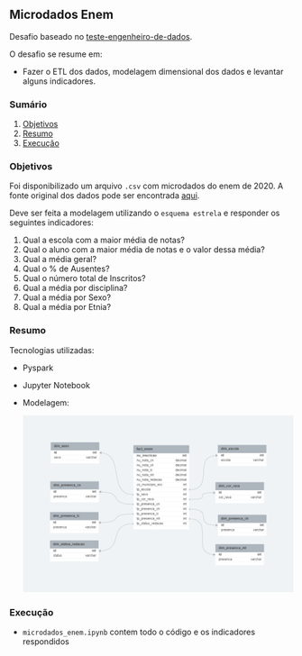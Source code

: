 ## Microdados Enem

Desafio baseado no [teste-engenheiro-de-dados](https://github.com/meshatech/teste-engenheiro-de-dados).

O desafio se resume em:

* Fazer o ETL dos dados, modelagem dimensional dos dados e levantar alguns indicadores.

### Sumário

1. [Objetivos](#objetivos)
2. [Resumo](#resumo)
3. [Execução](#execução)


### Objetivos

Foi disponibilizado um arquivo ``.csv`` com microdados do enem de 2020. A fonte original dos dados pode ser encontrada [aqui](https://download.inep.gov.br/microdados/microdados_enem_2020.zip).

Deve ser feita a modelagem utilizando o ``esquema estrela`` e responder os seguintes indicadores:

1. Qual a escola com a maior média de notas?
2. Qual o aluno com a maior média de notas e o valor dessa média?
3. Qual a média geral?
4. Qual o % de Ausentes?
5. Qual o número total de Inscritos?
6. Qual a média por disciplina?
7. Qual a média por Sexo?
8. Qual a média por Etnia?

### Resumo

Tecnologias utilizadas:
* Pyspark
* Jupyter Notebook
* Modelagem:

    ![](modelagem.png)

### Execução
* ``microdados_enem.ipynb`` contem todo o código e os indicadores respondidos 

